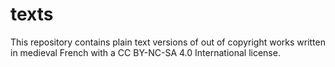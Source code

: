 # texts
This repository contains plain text versions of out of copyright works written in medieval French with a CC BY-NC-SA 4.0 International license. 
